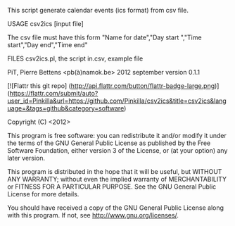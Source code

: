 This script generate calendar events (ics format) from csv file.

USAGE csv2ics [input file]


 The csv file must have this form
 "Name for date","Day start ","Time start","Day end","Time end"

FILES
 csv2ics.pl, the script
 in.csv, example file
 
PiT, Pierre Bettens <pb(à)namok.be>
2012 september
version 0.1.1

[![Flattr this git repo]
(http://api.flattr.com/button/flattr-badge-large.png)]
(https://flattr.com/submit/auto?user_id=Pinkilla&url=https://github.com/Pinkilla/csv2ics&title=csv2ics&language=&tags=github&category=software)

Copyright (C) <2012>  <Pit>

   This program is free software: you can redistribute it and/or modify
   it under the terms of the GNU General Public License as published by
   the Free Software Foundation, either version 3 of the License, or
   (at your option) any later version.

   This program is distributed in the hope that it will be useful,
   but WITHOUT ANY WARRANTY; without even the implied warranty of
   MERCHANTABILITY or FITNESS FOR A PARTICULAR PURPOSE.  See the
   GNU General Public License for more details.

   You should have received a copy of the GNU General Public License
   along with this program.  If not, see <http://www.gnu.org/licenses/>.


